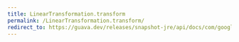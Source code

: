 ```yaml
---
title: LinearTransformation.transform
permalink: /LinearTransformation.transform/
redirect_to: https://guava.dev/releases/snapshot-jre/api/docs/com/google/common/math/LinearTransformation.html#transform-double-
---
```

